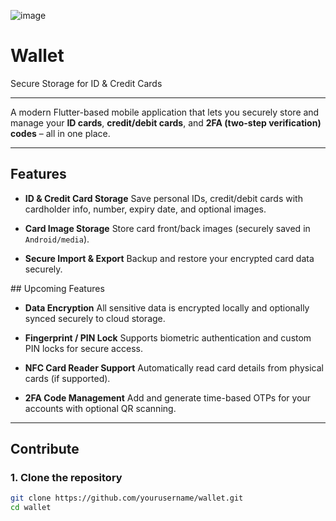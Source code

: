![image](https://github.com/user-attachments/assets/21a1ac7c-90c6-4754-9922-caca801411b7)


#  Wallet 
Secure Storage for ID & Credit Cards

---

A modern Flutter-based mobile application that lets you securely store and manage your **ID cards**, **credit/debit cards**, and **2FA (two-step verification) codes** – all in one place.

---

##  Features

* **ID & Credit Card Storage**
  Save personal IDs, credit/debit cards with cardholder info, number, expiry date, and optional images.

* **Card Image Storage**
  Store card front/back images (securely saved in `Android/media`).

* **Secure Import & Export**
  Backup and restore your encrypted card data securely.


\## Upcoming Features

* **Data Encryption**
  All sensitive data is encrypted locally and optionally synced securely to cloud storage.

* **Fingerprint / PIN Lock**
  Supports biometric authentication and custom PIN locks for secure access.

* **NFC Card Reader Support**
  Automatically read card details from physical cards (if supported).

* **2FA Code Management**
  Add and generate time-based OTPs for your accounts with optional QR scanning.

---


## Contribute

### 1. Clone the repository

```bash
git clone https://github.com/yourusername/wallet.git
cd wallet
```
